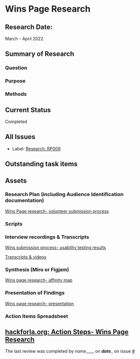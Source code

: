 # Wins Page Research

## Research Date: 
March - April 2022

## Summary of Research 

### Question

### Purpose

### Methods

## Current Status
Completed

## All Issues
- Label: [Research: RP009](https://github.com/hackforla/website/labels/Research%3A%20RP009)

## Outstanding task items

## Assets

### Research Plan (including Audience Identification documentation)
[Wins Page research- volunteer submission process](https://docs.google.com/document/d/10pir-ln3-5KRkF4Ue3hpAh8nPYah9j_FMM7GHAK6zfE/edit)

### Scripts

### Interview recordings & Transcripts
[Wins submission process- usability testing results](https://docs.google.com/spreadsheets/d/1F4iiSmD0wFRZ4YHj8Y4-nooUZFmn0jlZriyG_eI8ZEs/edit#gid=0)

[Transcripts & videos](https://drive.google.com/drive/u/0/folders/1eOpO3WOmzLhIuEiY0wwAAhMeI2BWPDpJ)

### Synthesis (Miro or Figjam)
[Wins page research- affinity map](https://drive.google.com/drive/u/0/folders/1DQMLMmorazeKM3b1W-eZQZAV0GcIbRF2)

### Presentation of Findings	
[Wins page research- presentation](https://docs.google.com/presentation/d/1RU80s0ep8azGb7V3IUQ3N-8dDmzQH7oV1nn8q_peTUY/edit#slide=id.p)

### Action Items Spreadsheet
[hackforla.org: Action Steps- Wins Page Research](https://drive.google.com/drive/u/0/folders/19gVDpg2fMr4KqbD8b6UtCrMLOtZDWaZx)
---
The last review was completed by _name_____ on ___date____ on issue [#](https://github.com/hackforla/website/issues/____)


